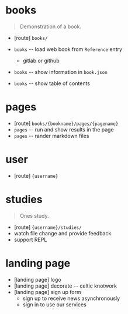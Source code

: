 # books

> Demonstration of a book.

- [route] `books/`

- `books` -- load web book from `Reference` entry
  - gitlab or github
- `books` -- show information in `book.json`
- `books` -- show table of contents

# pages

- [route] `books/{bookname}/pages/{pagename}`
- `pages` -- run and show results in the page
- `pages` -- rander markdown files

# user

- [route] `{username}`

# studies

> Ones study.

- [route] `{username}/studies/`
- watch file change and provide feedback
- support REPL

# landing page

- [landing page] logo
- [landing page] decorate -- celtic knotwork
- [landing page] sign up form
  - sign up to receive news asynchronously
  - sign in to use our services
